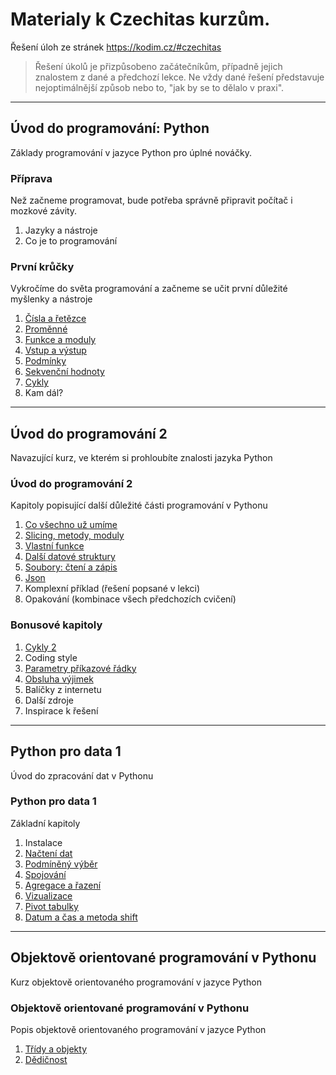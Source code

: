 # Materialy k Czechitas kurzům.

Řešení úloh ze stránek https://kodim.cz/#czechitas


> Řešení úkolů je přizpůsobeno začátečníkům, případně jejich znalostem z dané a předchozí lekce.
> Ne vždy dané řešení představuje nejoptimálnější způsob nebo to, "jak by se to dělalo v praxi".

---

## Úvod do programování: Python

Základy programování v jazyce Python pro úplné nováčky.

### Příprava

Než začneme programovat, bude potřeba správně připravit počítač i mozkové závity.

1. Jazyky a nástroje
2. Co je to programování

### První krůčky

Vykročíme do světa programování a začneme se učit první důležité myšlenky a nástroje

1. [Čísla a řetězce](udp_1/cisla_retezce)
2. [Proměnné](udp_1/promenne)
3. [Funkce a moduly](udp_1/funkce_moduly)
4. [Vstup a výstup](udp_1/vstup_vystup)
5. [Podmínky](udp_1/podminky)
6. [Sekvenční hodnoty](udp_1/sekvence)
7. [Cykly](udp_1/cykly)
8. Kam dál?

---

## Úvod do programování 2

Navazující kurz, ve kterém si prohloubíte znalosti jazyka Python

### Úvod do programování 2

Kapitoly popisující další důležité části programování v Pythonu

1. [Co všechno už umíme](udp_2/co_umime)
2. [Slicing, metody, moduly](udp_2/slicing_metody_moduly)
3. [Vlastní funkce](udp_2/funkce)
4. [Další datové struktury](udp_2/datove_struktury)
5. [Soubory: čtení a zápis](udp_2/soubory_cteni_zapis)
6. [Json](udp_2/json)
7. Komplexní příklad (řešení popsané v lekci)
8. Opakování (kombinace všech předchozích cvičení)

### Bonusové kapitoly

1. [Cykly 2](udp_2/cykly_2)
2. Coding style
2. [Parametry příkazové řádky](udp_2/prikazova_radka)
3. [Obsluha výjimek](udp_2/vyjimky)
4. Balíčky z internetu
5. Další zdroje
6. Inspirace k řešení

---

## Python pro data 1

Úvod do zpracování dat v Pythonu

### Python pro data 1

Základní kapitoly

1. Instalace
2. [Načtení dat](data_1/nacteni_dat)
3. [Podmíněný výběr](data_1/podmineny_vyber)
4. [Spojování](data_1/spojovani)
5. [Agregace a řazení](data_1/agregace_a_razeni)
6. [Vizualizace](data_1/vizualizace)
7. [Pivot tabulky](data_1/pivot_tabulky)
8. [Datum a čas a metoda shift](data_1/datum_a_shift)

---

## Objektově orientované programování v Pythonu

Kurz objektově orientovaného programování v jazyce Python

### Objektově orientované programování v Pythonu

Popis objektově orientovaného programování v jazyce Python

1. [Třídy a objekty](oop/tridy_objekty)
2. [Dědičnost](oop/dedicnost)
